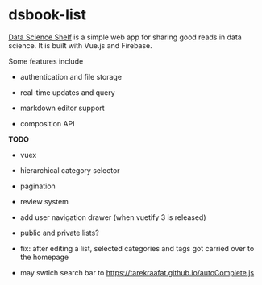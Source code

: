 # dsbook-list

[Data Science Shelf](https://dsbook-list.web.app/) is a simple web app for sharing good reads in data science. It is built with Vue.js and Firebase. 

Some features include 

- authentication and file storage

- real-time updates and query

- markdown editor support 

- composition API 




**TODO**

- vuex 

- hierarchical category selector 

- pagination 

- review system

- add user navigation drawer (when vuetify 3 is released)

- public and private lists?

- fix: after editing a list, selected categories and tags got carried over to the homepage

- may swtich search bar to https://tarekraafat.github.io/autoComplete.js


